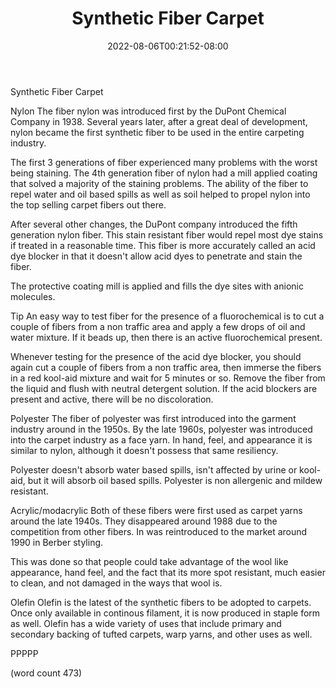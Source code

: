 ﻿---
title: "Synthetic Fiber Carpet"
date: 2022-08-06T00:21:52-08:00
description: "Carpet Tips for Web Success"
featured_image: "/images/Carpet.jpg"
tags: ["Carpet"]
---

Synthetic Fiber Carpet

Nylon
The fiber nylon was introduced first by the DuPont
Chemical Company in 1938.  Several years later, after
a great deal of development, nylon became the first
synthetic fiber to be used in the entire carpeting
industry.

The first 3 generations of fiber experienced many
problems with the worst being staining.  The 4th
generation fiber of nylon had a mill applied coating
that solved a majority of the staining problems.  The
ability of the fiber to repel water and oil based
spills as well as soil helped to propel nylon into
the top selling carpet fibers out there.

After several other changes, the DuPont company
introduced the fifth generation nylon fiber.  This
stain resistant fiber would repel most dye stains
if treated in a reasonable time.  This fiber is
more accurately called an acid dye blocker in that
it doesn't allow acid dyes to penetrate and stain
the fiber.  

The protective coating mill is applied and fills the
dye sites with anionic molecules.  

Tip
An easy way to test fiber for the presence of a 
fluorochemical is to cut a couple of fibers from a 
non traffic area and apply a few drops of oil and
water mixture.  If it beads up, then there is an
active fluorochemical present.

Whenever testing for the presence of the acid dye
blocker, you should again cut a couple of fibers
from a non traffic area, then immerse the fibers
in a red kool-aid mixture and wait for 5 minutes
or so.  Remove the fiber from the liquid and
flush with neutral detergent solution.  If the
acid blockers are present and active, there will 
be no discoloration.

Polyester
The fiber of polyester was first introduced into
the garment industry around in the 1950s. By the
late 1960s, polyester was introduced into the
carpet industry as a face yarn.  In hand, feel,
and appearance it is similar to nylon, although
it doesn't possess that same resiliency.  

Polyester doesn't absorb water based spills, isn't
affected by urine or kool-aid, but it will 
absorb oil based spills.  Polyester is non allergenic
and mildew resistant.  

Acrylic/modacrylic
Both of these fibers were first used as carpet 
yarns around the late 1940s.  They disappeared 
around 1988 due to the competition from other fibers.
In was reintroduced to the market around 1990 
in Berber styling.  

This was done so that people could take advantage
of the wool like appearance, hand feel, and the 
fact that its more spot resistant, much easier to
clean, and not damaged in the ways that wool is.

Olefin
Olefin is the latest of the synthetic fibers to
be adopted to carpets.  Once only available in 
continous filament, it is now produced in staple
form as well.  Olefin has a wide variety of uses
that include primary and secondary backing of 
tufted carpets, warp yarns, and other uses as well.

PPPPP

(word count 473)
